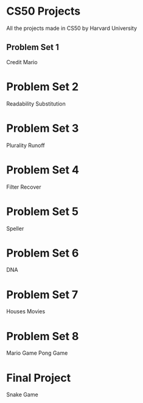 

# CS50 Projects
All the projects made in CS50 by Harvard University

## Problem Set 1
Credit
Mario

# Problem Set 2
Readability
Substitution

# Problem Set 3
Plurality
Runoff

# Problem Set 4
Filter
Recover

# Problem Set 5
Speller

# Problem Set 6
DNA

# Problem Set 7
Houses 
Movies

# Problem Set 8
Mario Game
Pong Game

# Final Project
Snake Game
